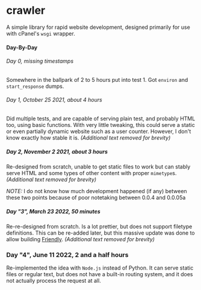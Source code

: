 # crawler
A simple library for rapid website development, designed primarily for use with cPanel's `wsgi` wrapper.

#### Day-By-Day

###### Day 0, missing timestamps
Somewhere in the ballpark of 2 to 5 hours put into test 1. Got `environ` and `start_response` dumps.

###### Day 1, October 25 2021, about 4 hours
Did multiple tests, and are capable of serving plain test, and probably HTML too, using basic functions. With very little tweaking, this could serve a static or even partially dynamic website such as a user counter. However, I don't know exactly how stable it is. *(Additional text removed for brevity)*
##### Day 2, November 2 2021, about 3 hours
Re-designed from scratch, unable to get static files to work but can stably serve HTML and some types of other content with proper `mimetype`s. *(Additional text removed for brevity)*

*NOTE:* I do not know how much development happened (if any) between these two points because of poor notetaking between 0.0.4 and 0.0.05a

##### Day "3", March 23 2022, 50 minutes
Re-re-designed from scratch. Is a lot prettier, but does not support filetype definitions. This can be re-added later, but this massive update was done to allow building [Friendly](https://github.com/JohnAlexCO/Friendly). *(Additional text removed for brevity)*

### Day "4", June 11 2022, 2 and a half hours
Re-implemented the idea with `Node.js` instead of Python. 
It can serve static files or regular text, but does not have a built-in routing system,
and it does not actually process the request at all.
